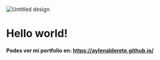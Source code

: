 ![Untitled design](https://user-images.githubusercontent.com/70109524/159360756-3cc948c4-62e6-45a2-bea5-087e1c5c0077.png)



# Hello world! 

#### Podes ver mi portfolio en: https://aylenalderete.github.io/

